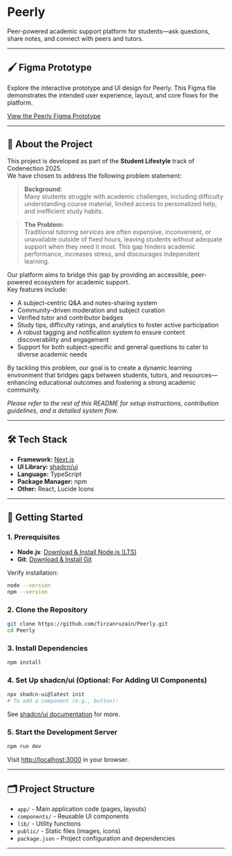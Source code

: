 # Peerly

Peer-powered academic support platform for students—ask questions, share notes, and connect with peers and tutors.

---

## 🖌️ Figma Prototype

Explore the interactive prototype and UI design for Peerly. This Figma file demonstrates the intended user experience, layout, and core flows for the platform.

[View the Peerly Figma Prototype](https://www.figma.com/proto/4NHcLy7J32WzZn3pmtj9Tz/merge-conflict?node-id=0-1&t=lDxMyX3SvU1TcQAI-1)

---

## 📖 About the Project

This project is developed as part of the **Student Lifestyle** track of Codenection 2025.  
We have chosen to address the following problem statement:

> **Background:**  
> Many students struggle with academic challenges, including difficulty understanding course material, limited access to personalized help, and inefficient study habits.

> **The Problem:**  
> Traditional tutoring services are often expensive, inconvenient, or unavailable outside of fixed hours, leaving students without adequate support when they need it most. This gap hinders academic performance, increases stress, and discourages independent learning.

Our platform aims to bridge this gap by providing an accessible, peer-powered ecosystem for academic support.  
Key features include:

- A subject-centric Q&A and notes-sharing system
- Community-driven moderation and subject curation
- Verified tutor and contributor badges
- Study tips, difficulty ratings, and analytics to foster active participation
- A robust tagging and notification system to ensure content discoverability and engagement
- Support for both subject-specific and general questions to cater to diverse academic needs

By tackling this problem, our goal is to create a dynamic learning environment that bridges gaps between students, tutors, and resources—enhancing educational outcomes and fostering a strong academic community.

_Please refer to the rest of this README for setup instructions, contribution guidelines, and a detailed system flow._

---

## 🛠️ Tech Stack

- **Framework:** [Next.js](https://nextjs.org/)
- **UI Library:** [shadcn/ui](https://ui.shadcn.com/)
- **Language:** TypeScript
- **Package Manager:** npm
- **Other:** React, Lucide Icons

---

## 🚀 Getting Started

### 1. Prerequisites

- **Node.js**: [Download & Install Node.js (LTS)](https://nodejs.org/)
- **Git**: [Download & Install Git](https://git-scm.com/downloads)

Verify installation:

```bash
node --version
npm --version
```

### 2. Clone the Repository

```bash
git clone https://github.com/firzanruzain/Peerly.git
cd Peerly
```

### 3. Install Dependencies

```bash
npm install
```

### 4. Set Up shadcn/ui (Optional: For Adding UI Components)

```bash
npx shadcn-ui@latest init
# To add a component (e.g., button):

```

See [shadcn/ui documentation](https://ui.shadcn.com/docs/components) for more.

### 5. Start the Development Server

```bash
npm run dev
```

Visit [http://localhost:3000](http://localhost:3000) in your browser.

---

## 🗂️ Project Structure

- `app/` - Main application code (pages, layouts)
- `components/` - Reusable UI components
- `lib/` - Utility functions
- `public/` - Static files (images, icons)
- `package.json` - Project configuration and dependencies

---
